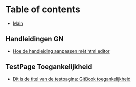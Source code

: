 # Table of contents

* [Main](README.md)

## Handleidingen GN

* [Hoe de handleiding aanpassen mét html editor](handleidingen-gn/untitled.md)

## TestPage Toegankelijkheid

* [Dit is de titel van de testpagina: GitBook toegankelijkheid](testpage-toegankelijkheid/untitled.md)

